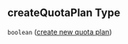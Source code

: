 ## createQuotaPlan Type

`boolean` ([create new quota plan](btpsa-parameters-properties-cf-space-quota-properties-create-new-quota-plan.md))
